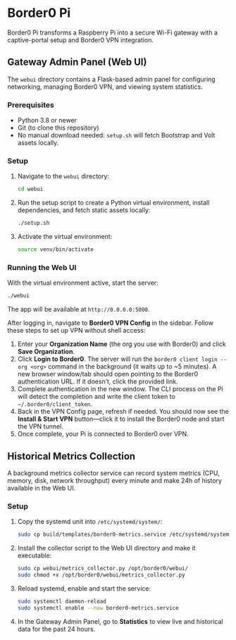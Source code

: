 # Border0 Pi

Border0 Pi transforms a Raspberry Pi into a secure Wi-Fi gateway with a captive-portal setup and Border0 VPN integration.

## Gateway Admin Panel (Web UI)

The `webui` directory contains a Flask-based admin panel for configuring networking, managing Border0 VPN, and viewing system statistics.

### Prerequisites
- Python 3.8 or newer
- Git (to clone this repository)
- No manual download needed: `setup.sh` will fetch Bootstrap and Volt assets locally.

### Setup
1. Navigate to the `webui` directory:
   ```bash
   cd webui
   ```
2. Run the setup script to create a Python virtual environment, install dependencies, and fetch static assets locally:
   ```bash
   ./setup.sh
   ```
3. Activate the virtual environment:
   ```bash
   source venv/bin/activate
   ```

### Running the Web UI
With the virtual environment active, start the server:
```bash
./webui
```
The app will be available at `http://0.0.0.0:5000`.

After logging in, navigate to **Border0 VPN Config** in the sidebar. Follow these steps to set up VPN without shell access:
1. Enter your **Organization Name** (the org you use with Border0) and click **Save Organization**.
2. Click **Login to Border0**. The server will run the `border0 client login --org <org>` command in the background (it waits up to ~5 minutes). A new browser window/tab should open pointing to the Border0 authentication URL. If it doesn’t, click the provided link.
3. Complete authentication in the new window. The CLI process on the Pi will detect the completion and write the client token to `~/.border0/client_token`.
4. Back in the VPN Config page, refresh if needed. You should now see the **Install & Start VPN** button—click it to install the Border0 node and start the VPN tunnel.
5. Once complete, your Pi is connected to Border0 over VPN.
  
## Historical Metrics Collection

A background metrics collector service can record system metrics (CPU, memory, disk, network throughput) every minute and make 24h of history available in the Web UI.

### Setup
1. Copy the systemd unit into `/etc/systemd/system/`:
   ```bash
   sudo cp build/templates/border0-metrics.service /etc/systemd/system/
   ```
2. Install the collector script to the Web UI directory and make it executable:
   ```bash
   sudo cp webui/metrics_collector.py /opt/border0/webui/
   sudo chmod +x /opt/border0/webui/metrics_collector.py
   ```
3. Reload systemd, enable and start the service:
   ```bash
   sudo systemctl daemon-reload
   sudo systemctl enable --now border0-metrics.service
   ```
4. In the Gateway Admin Panel, go to **Statistics** to view live and historical data for the past 24 hours.
